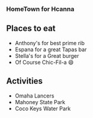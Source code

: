 ### HomeTown for Hcanna

## Places to eat
- Anthony's for best prime rib
- Espana for a great Tapas bar
- Stella's for a Great burger
- Of Course Chic-Fil-a :smile:

## Activities

- Omaha Lancers
- Mahoney State Park
- Coco Keys Water Park
